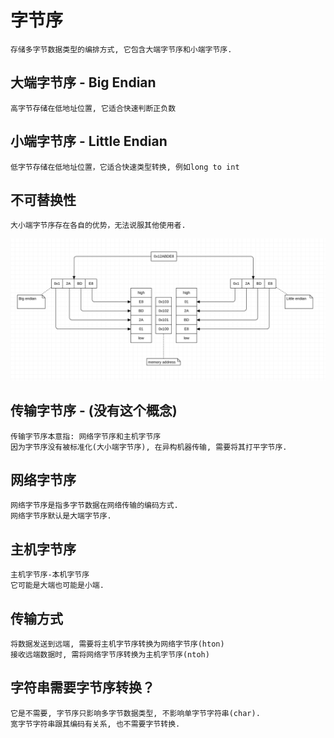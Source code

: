 # 字节序
    存储多字节数据类型的编排方式, 它包含大端字节序和小端字节序.

## 大端字节序 - Big Endian
```
高字节存储在低地址位置, 它适合快速判断正负数
```

## 小端字节序 - Little Endian
```
低字节存储在低地址位置，它适合快速类型转换, 例如long to int
```
## 不可替换性
    大小端字节序存在各自的优势，无法说服其他使用者.

![image](/Picture/endian.png)

## 传输字节序 - (没有这个概念)
    传输字节序本意指: 网络字节序和主机字节序
    因为字节序没有被标准化(大小端字节序), 在异构机器传输, 需要将其打平字节序.

## 网络字节序
    网络字节序是指多字节数据在网络传输的编码方式.
    网络字节序默认是大端字节序.
## 主机字节序
    主机字节序-本机字节序
    它可能是大端也可能是小端.
## 传输方式
    将数据发送到远端, 需要将主机字节序转换为网络字节序(hton)
    接收远端数据时, 需将网络字节序转换为主机字节序(ntoh)
## 字符串需要字节序转换？
    它是不需要, 字节序只影响多字节数据类型, 不影响单字节字符串(char).
    宽字节字符串跟其编码有关系, 也不需要字节转换.